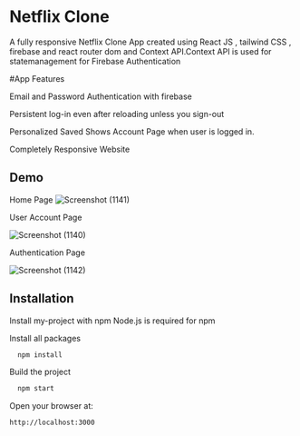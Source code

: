 
# Netflix Clone

A fully responsive Netflix Clone App created using React JS , tailwind CSS , firebase and react router dom and Context API.Context API is used for statemanagement for Firebase Authentication

#App Features

Email and Password Authentication with firebase

Persistent log-in even after reloading unless you sign-out

Personalized Saved Shows Account Page when user is logged in.

Completely Responsive Website

## Demo
Home Page
![Screenshot (1141)](https://user-images.githubusercontent.com/97434903/216790904-eaa34449-f2aa-4f3c-852e-b22f9a37ebf8.png)

User Account Page

![Screenshot (1140)](https://user-images.githubusercontent.com/97434903/216790902-bb309802-7d78-4f84-a249-9714eef38627.png)

Authentication Page

![Screenshot (1142)](https://user-images.githubusercontent.com/97434903/216790906-716cdb49-75cf-4876-bacf-9a31a10414bf.png)



## Installation

Install my-project with npm
Node.js is required for npm

Install all packages
```bash
  npm install
```
Build the project
```bash
  npm start
```
Open your browser at: 
```bash
http://localhost:3000
```



